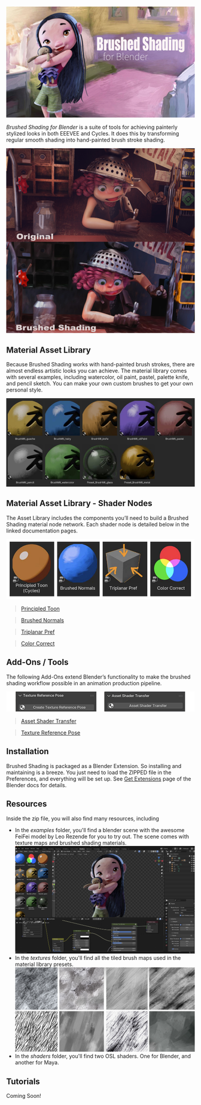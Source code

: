 

![img](docs/img/FeiFei_BrushShade_v2.jpg)

*Brushed Shading for Blender* is a suite of tools for achieving painterly stylized looks in both EEEVEE and Cycles. It does this by transforming regular smooth shading into hand-painted brush stroke shading. 

![img](docs/img/Junkyard_close_BA.jpg)

## Material Asset Library

Because Brushed Shading works with hand-painted brush strokes, there are almost endless artistic looks you can achieve. The material library comes with several examples, including watercolor, oil paint, pastel, palette knife, and pencil sketch. You can make your own custom brushes to get your own personal style.

![img](docs/img/matLib.jpg)

## Material Asset Library - Shader Nodes

The Asset Library includes the components you’ll need to build a Brushed Shading material node network. Each shader node is detailed below in the linked documentation pages.

![img](docs/img/shaderNodes.jpg)


> [Principled Toon](docs/PrincipledToon.md)

> [Brushed Normals](docs/BrushNormals.md)

> [Triplanar Pref](docs/triPref.md)

> [Color Correct](docs/cc.md)




## Add-Ons / Tools

The following Add-Ons extend Blender’s functionality to make the brushed shading workflow possible in an animation production pipeline.

![img](docs/img/addons.jpg)

> [Asset Shader Transfer](docs/shaderTransfer.md)

> [Texture Reference Pose](docs/texRef.md)

## Installation

Brushed Shading is packaged as a Blender Extension. So installing and maintaining is a breeze. You just need to load the ZIPPED file in the Preferences, and everything will be set up. See <a href="https://docs.blender.org/manual/en/latest/editors/preferences/extensions.html" target="_blank">Get Extensions</a> page of the Blender docs for details.

## Resources

Inside the zip file, you will also find many resources, including 

- In the *examples* folder, you'll find a blender scene with the awesome FeiFei model by Leo Rezende for you to try out. The scene comes with texture maps and brushed shading materials.
  ![img](docs/img/exampleScene.jpg)
- In the *textures* folder, you'll find all the tiled brush maps used in the material library presets.
  ![img](docs/img/brushMaps.jpg)
- In the *shaders* folder, you'll find two OSL shaders. One for Blender, and another for Maya.

## Tutorials

Coming Soon!
